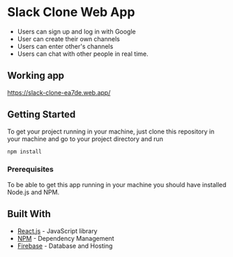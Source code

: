 # Slack Clone Web App

* Users can sign up and log in with Google 
* User can create their own channels
* Users can enter other's channels
* Users can chat with other people in real time.

## Working app
https://slack-clone-ea7de.web.app/

## Getting Started

To get your project running in your machine, just clone this repository in your machine and go to your project directory and run 
```bash
npm install
```

### Prerequisites

To be able to get this app running in your machine you should have installed Node.js and NPM.

## Built With

* [React.js](https://reactjs.org) - JavaScript library
* [NPM](https://www.npmjs.com) - Dependency Management
* [Firebase](https://firebase.google.com) - Database and Hosting
